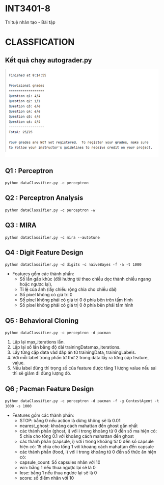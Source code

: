 # INT3401-8
Trí tuệ nhân tạo - Bài tập
# **CLASSFICATION**

## Kết quả chạy autograder.py
<img src="./images/resultAutograder.png" width="500" title="DFS on tinyMaze"/>


## Q1 : Perceptron
` python dataClassifier.py -c perceptron `
## Q2 : Perceptron Analysis
`python dataClassifier.py -c perceptron -w  `
## Q3 : MIRA
`python dataClassifier.py -c mira --autotune `
## Q4 : Digit Feature Design
`python dataClassifier.py -d digits -c naiveBayes -f -a -t 1000  `
* Features gồm các thành phần:
  * Số lần gấp khúc (đổi hướng từ theo chiều dọc thành chiều ngang hoặc ngược lại).
  * Tỉ lệ của ảnh (lấy chiều rộng chia cho chiều dài)
  * Số pixel không có giá trị 0
  * Số pixel không phải có giá trị 0 ở phía bên trên tấm hình
  * Số pixel không phải có giá trị 0 ở phía bên phải tấm hình

## Q5 : Behavioral Cloning
`python dataClassifier.py -c perceptron -d pacman`
1. Lặp lại max_iterations lần.
2. Lặp lại số lần bằng độ dài trainingDatamax_iterations.
3. Lấy từng cặp data vàd đáp án từ trainingData, trainingLabels.
4. Với mỗi label trong phần tử thứ 2 trong data lấy ra từng cặp feature, value.
5. Nếu label đúng thì trọng số của feature được tăng 1 lượng value nếu sai thì sẽ giảm đi đúng lượng đó.

## Q6 ; Pacman Feature Design
`python dataClassifier.py -c perceptron -d pacman -f -g ContestAgent -t 1000 -s 1000`
* Features gồm các thành phần:
  * STOP: bằng 0 nếu action là dừng không sẽ là 0.01
  * nearest_ghost: khoảng cách mahattan đến ghost gần nhất
  * các thành phần (ghost, i) với i trong khoảng từ 0 đến số ma hiện có: 5 chia cho tổng 0.1 với khoảng cách mahattan đến ghost
  * các thành phần (capsule, i) với i trong khoảng từ 0 đến số capsule hiện có: 15 chia cho tổng 1 với khoảng cách mahattan đến capsule
  * các thành phần (food, i) với i trong khoảng từ 0 đến số thức ăn hiện có:
  * capsule_count: Số capsules nhân với 10
  * win: bằng 1 nếu thua ngược lại sẽ là 0
  * lose: bằng 1 nếu thua ngược lại sẽ là 0
  * score: số điểm nhân với 10
